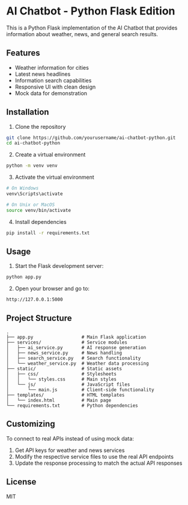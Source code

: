 
# AI Chatbot - Python Flask Edition

This is a Python Flask implementation of the AI Chatbot that provides information about weather, news, and general search results.

## Features

- Weather information for cities
- Latest news headlines
- Information search capabilities
- Responsive UI with clean design
- Mock data for demonstration

## Installation

1. Clone the repository
```bash
git clone https://github.com/yourusername/ai-chatbot-python.git
cd ai-chatbot-python
```

2. Create a virtual environment
```bash
python -m venv venv
```

3. Activate the virtual environment
```bash
# On Windows
venv\Scripts\activate

# On Unix or MacOS
source venv/bin/activate
```

4. Install dependencies
```bash
pip install -r requirements.txt
```

## Usage

1. Start the Flask development server:
```bash
python app.py
```

2. Open your browser and go to:
```
http://127.0.0.1:5000
```

## Project Structure

```
.
├── app.py                  # Main Flask application
├── services/               # Service modules
│   ├── ai_service.py       # AI response generation
│   ├── news_service.py     # News handling
│   ├── search_service.py   # Search functionality
│   └── weather_service.py  # Weather data processing
├── static/                 # Static assets
│   ├── css/                # Stylesheets
│   │   └── styles.css      # Main styles
│   └── js/                 # JavaScript files
│       └── main.js         # Client-side functionality
├── templates/              # HTML templates
│   └── index.html          # Main page
└── requirements.txt        # Python dependencies
```

## Customizing

To connect to real APIs instead of using mock data:

1. Get API keys for weather and news services
2. Modify the respective service files to use the real API endpoints
3. Update the response processing to match the actual API responses

## License

MIT
